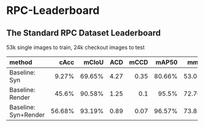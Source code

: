 # RPC-Leaderboard

## The Standard RPC Dataset Leaderboard
53k single images to train, 24k checkout images to test


|              method  |   cAcc |  mCIoU |  ACD | mCCD |  mAP50 |   mmAP |
|                :---  |   ---: |   ---: | ---: | ---: |   ---: |   ---: |
| Baseline: Syn        |  9.27% | 69.65% | 4.27 | 0.35 | 80.66% | 53.08% |
| Baseline: Render     |  45.6% | 90.58% | 1.25 |  0.1 |  95.5% | 72.76% |
| Baseline: Syn+Render | 56.68% | 93.19% | 0.89 | 0.07 | 96.57% | 73.83% |
